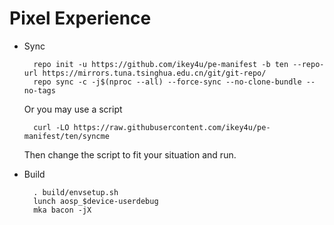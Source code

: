 # Pixel Experience

- Sync

        repo init -u https://github.com/ikey4u/pe-manifest -b ten --repo-url https://mirrors.tuna.tsinghua.edu.cn/git/git-repo/
        repo sync -c -j$(nproc --all) --force-sync --no-clone-bundle --no-tags

    Or you may use a script

        curl -LO https://raw.githubusercontent.com/ikey4u/pe-manifest/ten/syncme

    Then change the script to fit your situation and run.

- Build

        . build/envsetup.sh
        lunch aosp_$device-userdebug
        mka bacon -jX

